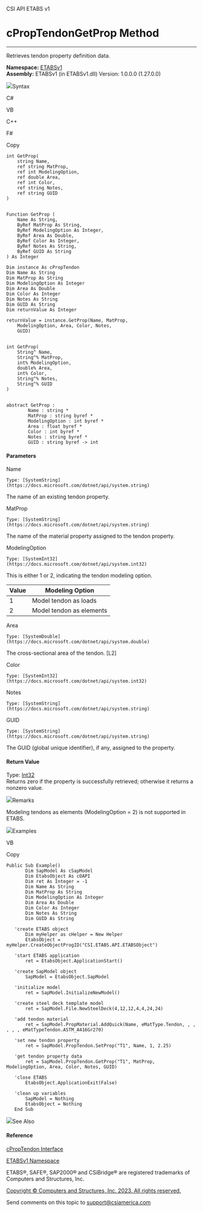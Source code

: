 ﻿

CSI API ETABS v1

# cPropTendonGetProp Method  
  
---  
  
Retrieves tendon property definition data.

**Namespace:** [ETABSv1](2780f1b8-2033-5289-2298-1cdb2a7508d9.htm)  
**Assembly:** ETABSv1 (in ETABSv1.dll) Version: 1.0.0.0 (1.27.0.0)

![](../icons/SectionExpanded.png)Syntax

C#

VB

C++

F#

Copy

    
    
    int GetProp(
    	string Name,
    	ref string MatProp,
    	ref int ModelingOption,
    	ref double Area,
    	ref int Color,
    	ref string Notes,
    	ref string GUID
    )
    
    
    Function GetProp ( 
    	Name As String,
    	ByRef MatProp As String,
    	ByRef ModelingOption As Integer,
    	ByRef Area As Double,
    	ByRef Color As Integer,
    	ByRef Notes As String,
    	ByRef GUID As String
    ) As Integer
    
    Dim instance As cPropTendon
    Dim Name As String
    Dim MatProp As String
    Dim ModelingOption As Integer
    Dim Area As Double
    Dim Color As Integer
    Dim Notes As String
    Dim GUID As String
    Dim returnValue As Integer
    
    returnValue = instance.GetProp(Name, MatProp, 
    	ModelingOption, Area, Color, Notes, 
    	GUID)
    
    
    int GetProp(
    	String^ Name, 
    	String^% MatProp, 
    	int% ModelingOption, 
    	double% Area, 
    	int% Color, 
    	String^% Notes, 
    	String^% GUID
    )
    
    
    abstract GetProp : 
            Name : string * 
            MatProp : string byref * 
            ModelingOption : int byref * 
            Area : float byref * 
            Color : int byref * 
            Notes : string byref * 
            GUID : string byref -> int 
    

#### Parameters

Name

    Type: [SystemString](https://docs.microsoft.com/dotnet/api/system.string)  
The name of an existing tendon property.

MatProp

    Type: [SystemString](https://docs.microsoft.com/dotnet/api/system.string)  
The name of the material property assigned to the tendon property.

ModelingOption

    Type: [SystemInt32](https://docs.microsoft.com/dotnet/api/system.int32)  
This is either 1 or 2, indicating the tendon modeling option.

Value| Modeling Option  
---|---  
1| Model tendon as loads  
2| Model tendon as elements  
  
Area

    Type: [SystemDouble](https://docs.microsoft.com/dotnet/api/system.double)  
The cross-sectional area of the tendon. [L2]

Color

    Type: [SystemInt32](https://docs.microsoft.com/dotnet/api/system.int32)  

Notes

    Type: [SystemString](https://docs.microsoft.com/dotnet/api/system.string)  

GUID

    Type: [SystemString](https://docs.microsoft.com/dotnet/api/system.string)  
The GUID (global unique identifier), if any, assigned to the property.

#### Return Value

Type: [Int32](https://docs.microsoft.com/dotnet/api/system.int32)  
Returns zero if the property is successfully retrieved; otherwise it returns a
nonzero value.

![](../icons/SectionExpanded.png)Remarks

Modeling tendons as elements (ModelingOption = 2) is not supported in ETABS.

![](../icons/SectionExpanded.png)Examples

VB

Copy

    
    
    Public Sub Example()
           Dim SapModel As cSapModel
           Dim EtabsObject As cOAPI
           Dim ret As Integer = -1
           Dim Name As String
           Dim MatProp As String
           Dim ModelingOption As Integer
           Dim Area As Double
           Dim Color As Integer
           Dim Notes As String
           Dim GUID As String
    
       'create ETABS object
           Dim myHelper as cHelper = New Helper
           EtabsObject = myHelper.CreateObjectProgID("CSI.ETABS.API.ETABSObject")
    
       'start ETABS application
           ret = EtabsObject.ApplicationStart()
    
       'create SapModel object
           SapModel = EtabsObject.SapModel
    
       'initialize model
           ret = SapModel.InitializeNewModel()
    
       'create steel deck template model
           ret = SapModel.File.NewSteelDeck(4,12,12,4,4,24,24)
    
       'add tendon material
           ret = SapModel.PropMaterial.AddQuick(Name, eMatType.Tendon, , , , , , eMatTypeTendon.ASTM_A416Gr270)
    
       'set new tendon property
           ret = SapModel.PropTendon.SetProp("T1", Name, 1, 2.25)
    
       'get tendon property data
           ret = SapModel.PropTendon.GetProp("T1", MatProp, ModelingOption, Area, Color, Notes, GUID)
    
       'close ETABS
           EtabsObject.ApplicationExit(False)
    
       'clean up variables
           SapModel = Nothing
           EtabsObject = Nothing
       End Sub

![](../icons/SectionExpanded.png)See Also

#### Reference

[cPropTendon Interface](086f87a2-2b98-d01d-90f8-1dd5d276b0de.htm)

[ETABSv1 Namespace](2780f1b8-2033-5289-2298-1cdb2a7508d9.htm)

ETABS®, SAFE®, SAP2000® and CSiBridge® are registered trademarks of Computers
and Structures, Inc.  

[Copyright © Computers and Structures, Inc. 2023. All rights
reserved.](http://www.csiamerica.com)

Send comments on this topic to
[support@csiamerica.com](mailto:support%40csiamerica.com?Subject=CSI%20API%20ETABS%20v1)

